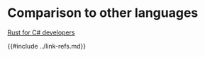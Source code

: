 # Comparison to other languages

[Rust for C# developers][rust-for-C#-developers]

[rust-for-C#-developers]: https://microsoft.github.io/rust-for-dotnet-devs/latest/
{{#include ../link-refs.md}}
